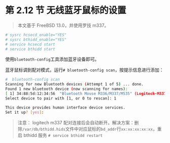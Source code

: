 # 第 2.12 节 无线蓝牙鼠标的设置

> 本文基于 FreeBSD 13.0，并使用罗技 m337。

```sh
# sysrc hcsecd_enable="YES"
# sysrc bthidd_enable="YES"
# service hcsecd start
# service bthidd start
```

使用`bluetooth-config`工具添加蓝牙设备即可。

蓝牙鼠标调到配对模式，运行`# bluetooth-config scan`，按提示信息进行添加：

```sh
#  bluetooth-config scan
Scanning for new Bluetooth devices (Attempt 1 of 5) ... done.
Found 1 new bluetooth device (now scanning for names):
[ 1] 34:88:5d:12:34:56  "Bluetooth Mouse M336/M337/M535" (Logitech-M337)
Select device to pair with [1, or 0 to rescan]: 1

This device provides human interface device services.
Set it up? [yes]:
```

> 注意： logitech m337 配对连接后会自动断开。解决方案：删除`/var/db/bthidd.hids`文件中对应鼠标的`bd_addr`行`xx:xx:xx:xx:xx`，重启 bthidd 服务 `# service bthidd restart`
